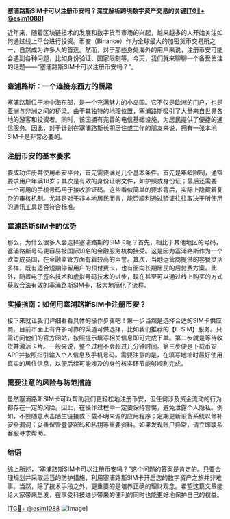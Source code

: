 **塞浦路斯SIM卡可以注册币安吗？深度解析跨境数字资产交易的关键[[TG💪+ @esim1088](https://t.me/s/esim1088)]**

近年来，随着区块链技术的发展和数字货币市场的兴起，越来越多的人开始关注如何通过线上平台进行投资。币安（Binance）作为全球最大的加密货币交易所之一，自然成为许多人的首选。然而，对于那些身处海外的用户来说，注册币安可能会遇到各种问题，比如身份验证、国家限制等。今天，我们就来聊聊一个备受关注的话题——“塞浦路斯SIM卡可以注册币安吗？”。

### 塞浦路斯：一个连接东西方的桥梁

塞浦路斯位于地中海东部，是一个充满魅力的小岛国。它不仅是欧洲的门户，也是亚洲与非洲之间的桥梁。由于其独特的地理位置，塞浦路斯吸引了大量来自世界各地的游客和投资者。同时，该国拥有完善的电信基础设施，为居民提供了便捷的通信服务。因此，对于计划在塞浦路斯长期居住或工作的朋友来说，拥有一张本地SIM卡是非常必要的。

### 注册币安的基本要求

要成功注册并使用币安平台，首先需要满足几个基本条件。首先是年龄限制，通常要求用户年满18岁；其次是有效的身份证明文件，如护照或身份证；最后还需要一个可用的手机号码用于接收验证码。这些看似简单的要求背后，实际上隐藏着复杂的审核机制。尤其是对于非本地居民而言，能否顺利通过验证往往取决于所使用的通讯工具是否符合标准。

### 塞浦路斯SIM卡的优势

那么，为什么很多人会选择塞浦路斯的SIM卡呢？首先，相比于其他地区的号码，塞浦路斯号码更容易被国际知名的金融服务机构接受。这是因为塞浦路斯作为一个欧盟成员国，在金融监管方面有着较高的声誉。其次，当地运营商提供的套餐灵活多样，既有适合短期停留用户的预付费卡，也有面向长期居民的后付费方案。此外，随着电子签名技术和虚拟号码技术的进步，现在甚至可以通过线上购买的方式获取合法有效的塞浦路斯SIM卡，极大地简化了流程。

### 实操指南：如何用塞浦路斯SIM卡注册币安？

接下来就让我们详细看看具体的操作步骤吧！第一步当然是选择合适的SIM卡供应商。目前市面上有许多可靠的渠道可供选择，比如我们推荐的【E-SIM】服务。只需访问他们的官方网站，按照提示填写相关信息即可完成下单。第二步就是等待收货并激活卡片。一般来说，整个过程不会超过几分钟时间。第三步便是下载币安APP并按照指引输入个人信息及手机号码。需要注意的是，在填写地址时最好使用真实的居住信息，以便后续可能涉及的身份核实环节能够顺利完成。

### 需要注意的风险与防范措施

虽然塞浦路斯SIM卡可以帮助我们更轻松地注册币安，但任何涉及资金流动的行为都存在一定的风险。因此，在操作过程中一定要保持警惕，避免泄露个人隐私。例如，不要随意点击陌生链接或下载不明来源的应用程序；定期更新设备系统以修补安全漏洞；妥善保管登录密码和私钥等重要资料。如果发现账户异常，请立即联系客服寻求帮助。

### 结语

综上所述，“塞浦路斯SIM卡可以注册币安吗？”这个问题的答案是肯定的。只要合理规划并采取适当的防护措施，利用塞浦路斯SIM卡开启您的数字资产之旅并非难事。当然，除了技术手段之外，更重要的是培养正确的理财观念。希望这篇文章能给大家带来启发，在享受科技进步带来的便利的同时也能更好地保护自己的权益。

[[TG💪+ @esim1088](https://t.me/s/esim1088) ![Image](https://i.postimg.cc/4NQfJmqS/Snipaste-2025-05-13-00-14-12.png)]